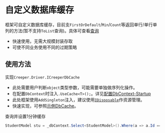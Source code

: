 # 自定义数据库缓存
框架可自定义数据库缓存，目前支``FirstOrDefault``/``Min``/``Count``等返回单行/单行单列的方法(暂不支持``ToList``查询)。具体可查看[查询](./Select.md)
- 快速使用，无需大规模封装存取
- 可使不同业务使用不同的过期策略

## 使用方法
实现``Creeper.Driver.ICreeperDbCache``
- 此处需要用户判断``object``类型参数，可能需要单独做序列化操作。
- 在配置``DbContext``时注入``.UseCache<T>();``。详见[配置DbContext-Startup](./../README.md#Startup)
- 此处框架使用``AddSingleton``注入，建议使用[``IDisposable``](https://docs.microsoft.com/en-us/dotnet/api/system.idisposable?view=net-5.0)作资源管理。
- 快速实现，可参照[示例DbCache](/test/Creeper.PostgreSql.XUnitTest/Extensions/CustomDbCache.cs)。

查询并设置1分钟缓存
``` C#
StudentModel stu = _dbContext.Select<StudentModel>().Where(a => a.Id == 1).ByCache(TimeSpan.FromMinutes(1)).FirstOrDefault();
```